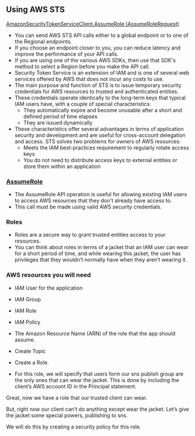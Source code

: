 
## Using AWS STS
[AmazonSecurityTokenServiceClient.AssumeRole (AssumeRoleRequest)](https://docs.aws.amazon.com/sdkfornet/latest/apidocs/items/MSecurityTokenSecurityTokenServiceAssumeRoleAssumeRoleRequestNET45.html)
- You can send AWS STS API calls either to a global endpoint or to one of the Regional endpoints.
- If you choose an endpoint closer to you, you can reduce latency and improve the performance of your API calls.
- If you are using one of the various AWS SDKs, then use that SDK's method to select a Region before you make the API call. 
- Security Token Service is an extension of IAM and is one of several web services offered by AWS that does not incur any costs to use. 
- The main purpose and function of STS is to issue temporary security credentials for AWS resources to trusted and authenticated entities.
- These credentials operate identically to the long-term keys that typical IAM users have, with a couple of special characteristics:
    - They automatically expire and become unusable after a short and defined period of time elapses
    - They are issued dynamically
- These characteristics offer several advantages in terms of application security and development and are useful for cross-account delegation and access.  STS solves two problems for owners of AWS resources:
    - Meets the IAM best-practices requirement to regularly rotate access keys
    - You do not need to distribute access keys to external entities or store them within an application


### [AssumeRole](https://docs.aws.amazon.com/STS/latest/APIReference/API_AssumeRole.html)
- The AssumeRole API operation is useful for allowing existing IAM users to access AWS resources that they don't already have access to.
- This call must be made using valid AWS security credentials. 

### Roles
- Roles are a secure way to grant trusted entities access to your resources.
- You can think about roles in terms of a jacket that an IAM user can wear for a short period of time, and while wearing this jacket, the user has privileges that they wouldn’t normally have when they aren’t wearing it. 


### AWS resources you will need
- IAM User for the application
- IAM Group 
- IAM Role
- IAM Policy
- The Amazon Resource Name (ARN) of the role that the app should assume.


- Create Topic
- Create a Role.  
- For this role, we will specify that users form our sns publish group are the only ones that can wear the jacket. This is done by including the client’s AWS account ID in the Principal statement.

Great, now we have a role that our trusted client can wear.

But, right now our client can’t do anything except wear the jacket.  Let’s give the jacket some special powers, publishing to sns.

We will do this by creating a security policy for this role. 


